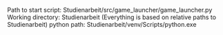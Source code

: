 

Path to start script: Studienarbeit/src/game_launcher/game_launcher.py
Working directory: Studienarbeit (Everything is based on relative paths to Studienarbeit)
python path: Studienarbeit/venv/Scripts/python.exe

